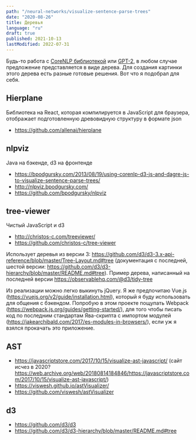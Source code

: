 ```yaml
---
path: "/neural-networks/visualize-sentence-parse-trees"
date: "2020-08-26"
title: Деревья
language: "ru"
draft: true
published: 2021-10-13
lastModified: 2022-07-31
---
```


Будь-то работа с [CoreNLP библиотекой](/neural-networks/modifying-stanford-parser) или [GPT-2](/neural-networks/gpt-2), в любом случае предложение представляется в виде дерева.
Для создания картинки этого дерева есть разные готовые решения. Вот что я подобрал для себя.


## Hierplane

Библиотека на React, которая компилируется в JavaScript для браузера, отображает подготовленную древовидную структуру в формате json

- https://github.com/allenai/hierplane 


## nlpviz

Java на бэкенде, d3 на фронтенде

- https://bpodgursky.com/2013/08/19/using-corenlp-d3-js-and-dagre-js-to-visualize-sentence-parse-trees/
- http://nlpviz.bpodgursky.com/
- https://github.com/bpodgursky/nlpviz


## tree-viewer

Чистый JavaScript и d3

- http://christos-c.com/treeviewer/ 
- https://github.com/christos-c/tree-viewer

Использует деревья из версии 3: https://github.com/d3/d3-3.x-api-reference/blob/master/Tree-Layout.md#tree (документация с последней, шестой версии: https://github.com/d3/d3-hierarchy/blob/master/README.md#tree). Пример дерева, написанный на последней версии https://observablehq.com/@d3/tidy-tree

Из реализации можно легко выкинуть jQuery. Я же предпочитаю Vue.js (https://vuejs.org/v2/guide/installation.html), который я буду использовать для общения с бэкендом. Попробую в этом проекте пощупать Webpack (https://webpack.js.org/guides/getting-started/), для того чтобы писать код по последним стандартам Ява-скрипта с импортом модулей (https://jakearchibald.com/2017/es-modules-in-browsers/), если уж я взялся прокачать это приложение.


## AST

- https://javascriptstore.com/2017/10/15/visualize-ast-javascript/ (сайт исчез в 2020? https://web.archive.org/web/20180814184846/https://javascriptstore.com/2017/10/15/visualize-ast-javascript/)
- https://viswesh.github.io/astVisualizer/ 
- https://github.com/viswesh/astVisualizer


## d3

- https://github.com/d3/d3
- https://github.com/d3/d3-hierarchy/blob/master/README.md#tree